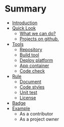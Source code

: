 # Summary

* [Introduction](README.md)
* [Quick Look](Quick_Look/quick_look.md)
   * [What we can do?](Quick_Look/what_we_can_do.md)
   * [Projects on github.](Quick_Look/projects_on_github.md)
* [Tools](Tools/tools.md)
   * [Repository](Tools/repository.md)
   * [Build tool](Tools/build_tool.md)
   * [Deploy platform](Tools/deploy_platform.md)
   * [App container](Tools/app_container.md)
   * [Code check](Tools/code_check.md)
* [Rule](Rule/rule.md)
   * [Document](Rule/document.md)
   * [Code styles](Rule/code_styles.md)
   * [Unit test](Rule/unit_test.md)
   * [License](Rule/license.md)
* [Badge](badge.md)
* [Example](example.md)
   * As a contributor
   * As a project owner

